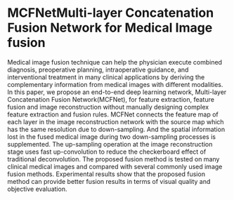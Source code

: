 # MCFNetMulti-layer Concatenation Fusion Network for Medical Image fusion




 Medical image fusion technique can help the physician execute combined diagnosis, preoperative planning, intraoperative guidance, and interventional treatment in many clinical applications by deriving the complementary information from medical images with different modalities. In this paper, we propose an end-to-end deep learning network, Multi-layer Concatenation Fusion Network(MCFNet), for feature extraction, feature fusion and image reconstruction without manually designing complex feature extraction and fusion rules. MCFNet
connects the feature map of each layer in the image reconstruction network with the source map which has the same resolution due to down-sampling. And the spatial information lost in the fused medical image during two down-sampling processes is supplemented. The up-sampling operation at the image reconstruction stage uses fast up-convolution to reduce the checkerboard effect of traditional deconvolution. The proposed fusion method is tested on many clinical medical images and compared with several commonly used image fusion methods. Experimental results show that the proposed fusion method can provide better fusion results in terms of visual quality and objective evaluation.

